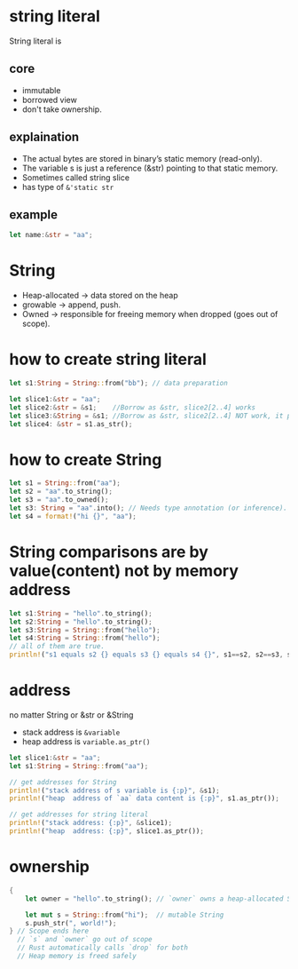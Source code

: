 # string literal

String literal is

## core

- immutable
- borrowed view
- don't take ownership.

## explaination

- The actual bytes are stored in binary’s static memory (read-only).
- The variable s is just a reference (&str) pointing to that static memory.
- Sometimes called string slice
- has type of `&'static str`

## example

```rust
let name:&str = "aa";
```

# String

- Heap-allocated → data stored on the heap
- growable → append, push.
- Owned → responsible for freeing memory when dropped (goes out of scope).

# how to create string literal

```rust
let s1:String = String::from("bb"); // data preparation

let slice1:&str = "aa";
let slice2:&str = &s1;    //Borrow as &str, slice2[2..4] works
let slice3:&String = &s1; //Borrow as &str, slice2[2..4] NOT work, it points to the whole String.
let slice4: &str = s1.as_str();
```

# how to create String

```rust
let s1 = String::from("aa");
let s2 = "aa".to_string();
let s3 = "aa".to_owned();
let s3: String = "aa".into(); // Needs type annotation (or inference).
let s4 = format!("hi {}", "aa");
```

# String comparisons are by value(content) not by memory address

```rust
let s1:String = "hello".to_string();
let s2:String = "hello".to_string();
let s3:String = String::from("hello");
let s4:String = String::from("hello");
// all of them are true.
println!("s1 equals s2 {} equals s3 {} equals s4 {}", s1==s2, s2==s3, s3==s4)
```

# address

no matter String or &str or &String

- stack address is `&variable`
- heap address is `variable.as_ptr()`

```rust
let slice1:&str = "aa";
let s1:String = String::from("aa");

// get addresses for String
println!("stack address of s variable is {:p}", &s1);
println!("heap  address of `aa` data content is {:p}", s1.as_ptr());

// get addresses for string literal
println!("stack address: {:p}", &slice1);
println!("heap  address: {:p}", slice1.as_ptr());
```

# ownership

```rust
{
	let owner = "hello".to_string(); // `owner` owns a heap-allocated String

	let mut s = String::from("hi");  // mutable String
	s.push_str(", world!");
} // Scope ends here
  // `s` and `owner` go out of scope
  // Rust automatically calls `drop` for both
  // Heap memory is freed safely
```

